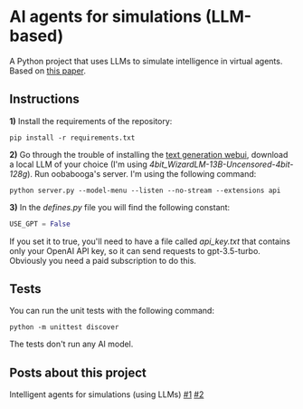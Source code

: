 # AI agents for simulations (LLM-based)
A Python project that uses LLMs to simulate intelligence in virtual agents. Based on [this paper](https://arxiv.org/abs/2304.03442).

## Instructions
**1)** Install the requirements of the repository:

```
pip install -r requirements.txt
```

**2)** Go through the trouble of installing the [text generation webui](https://github.com/oobabooga/text-generation-webui), download a local LLM of your choice (I'm using *4bit_WizardLM-13B-Uncensored-4bit-128g*). Run oobabooga's server. I'm using the following command:

```
python server.py --model-menu --listen --no-stream --extensions api
```

**3)** In the *defines.py* file you will find the following constant:

```python
USE_GPT = False
```

If you set it to true, you'll need to have a file called *api_key.txt* that contains only your OpenAI API key, so it can send requests to gpt-3.5-turbo. Obviously you need a paid subscription to do this.

## Tests
You can run the unit tests with the following command:

```
python -m unittest discover
```

The tests don't run any AI model.

## Posts about this project
Intelligent agents for simulations (using LLMs)
[#1](https://jonurenawriter.com/2023/05/17/intelligent-agents-for-simulations-using-llms-1/)
[#2](https://jonurenawriter.com/2023/05/18/intelligent-agents-for-simulations-using-llms-2/)